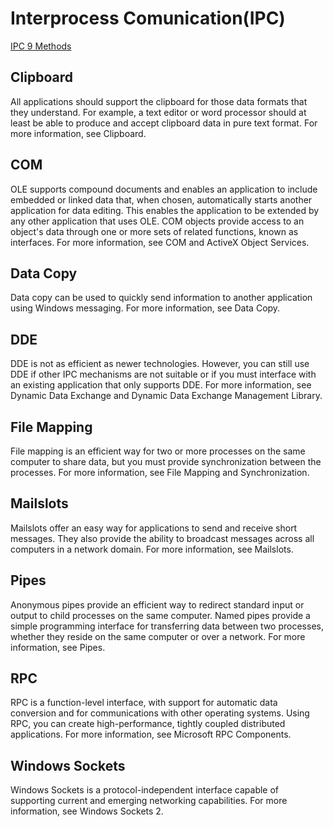 # Interprocess Comunication(IPC)

[IPC 9 Methods](https://docs.microsoft.com/en-us/windows/desktop/ipc/interprocess-communications)

## Clipboard
All applications should support the clipboard for those data formats that they understand. For example, a text editor or word processor should at least be able to produce and accept clipboard data in pure text format. For more information, see Clipboard.

## COM
OLE supports compound documents and enables an application to include embedded or linked data that, when chosen, automatically starts another application for data editing. This enables the application to be extended by any other application that uses OLE. COM objects provide access to an object's data through one or more sets of related functions, known as interfaces. For more information, see COM and ActiveX Object Services.

## Data Copy
Data copy can be used to quickly send information to another application using Windows messaging. For more information, see Data Copy.

## DDE
DDE is not as efficient as newer technologies. However, you can still use DDE if other IPC mechanisms are not suitable or if you must interface with an existing application that only supports DDE. For more information, see Dynamic Data Exchange and Dynamic Data Exchange Management Library.
 
## File Mapping
File mapping is an efficient way for two or more processes on the same computer to share data, but you must provide synchronization between the processes. For more information, see File Mapping and Synchronization.

## Mailslots
Mailslots offer an easy way for applications to send and receive short messages. They also provide the ability to broadcast messages across all computers in a network domain. For more information, see Mailslots.

## Pipes
Anonymous pipes provide an efficient way to redirect standard input or output to child processes on the same computer. Named pipes provide a simple programming interface for transferring data between two processes, whether they reside on the same computer or over a network. For more information, see Pipes.

## RPC
RPC is a function-level interface, with support for automatic data conversion and for communications with other operating systems. Using RPC, you can create high-performance, tightly coupled distributed applications. For more information, see Microsoft RPC Components.

## Windows Sockets
Windows Sockets is a protocol-independent interface capable of supporting current and emerging networking capabilities. For more information, see Windows Sockets 2.